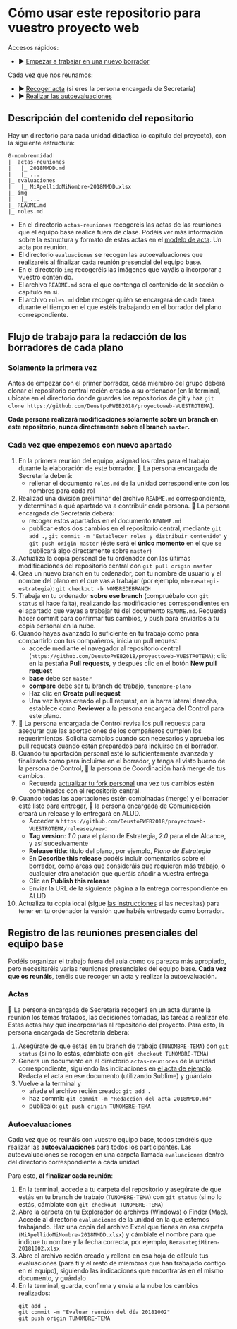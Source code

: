 # Cómo usar este repositorio para vuestro proyecto web

Accesos rápidos:

- :arrow_forward: [Empezar a trabajar en una nuevo borrador](#cada-vez-que-empezemos-con-nuevo-apartado)

Cada vez que nos reunamos:
- :arrow_forward: [Recoger acta](#actas) (si eres la persona encargada de Secretaría)
- :arrow_forward: [Realizar las autoevaluaciones](#autoevaluaciones)

## Descripción del contenido del repositorio 

Hay un directorio para cada unidad didáctica (o capítulo del proyecto), con la siguiente estructura:

```
0-nombreunidad
|_ actas-reuniones
|   |_ 2018MMDD.md
|   |_ ...
|_ evaluaciones
|   |_ MiApellidoMiNombre-2018MMDD.xlsx
|_ img
|   |_ ...   
|_ README.md
|_ roles.md
```

- En el directorio `actas-reuniones` recogeréis las actas de las reuniones que el equipo base realice fuera de clase. Podéis ver más información sobre la estructura y formato de estas actas en el [modelo de acta](1-estrategia/actas-reuniones/2018MMDD.md). Un acta por reunión.
- El directorio `evaluaciones` se recogen las autoevaluaciones que realizaréis al finalizar cada reunión presencial del equipo base.
- En el directorio `img` recogeréis las imágenes que vayáis a incorporar a vuestro contenido.
- El archivo `README.md` será el que contenga el contenido de la sección o capítulo en sí.
- El archivo `roles.md` debe recoger quién se encargará de cada tarea durante el tiempo en el que estéis trabajando en el borrador del plano correspondiente. 

## Flujo de trabajo para la redacción de los borradores de cada plano 

### Solamente la primera vez

Antes de empezar con el primer borrador, cada miembro del grupo deberá clonar el repositorio central recién creado a su ordenador (en la terminal, ubícate en el directorio donde guardes los repositorios de git y haz `git clone https://github.com/DeustpoPWEB2018/proyectoweb-VUESTROTEMA`). 
 
**Cada persona realizará modificaciones solamente sobre un branch en este repositorio, nunca directamente sobre el branch `master`.**

### Cada vez que empezemos con nuevo apartado

1. En la primera reunión del equipo, asignad los roles para el trabajo durante la elaboración de este borrador. :memo: La persona encargada de Secretaría deberá:
    - rellenar el documento `roles.md` de la unidad correspondiente con los nombres para cada rol
2. Realizad una división preliminar del archivo `README.md` correspondiente, y determinad a qué apartado va a contribuir cada persona. :memo: La persona encargada de Secretaría deberá:
    - recoger estos apartados en el documento `README.md`
    - publicar estos dos cambios en el repositorio central, mediante `git add .`, `git commit -m "Establecer roles y distribuir contenido"` y `git push origin master` (éste será el **único momento** en el que se publicará algo directamente sobre `master`)
2. Actualiza la copia personal de tu ordenador con las últimas modificaciones del repositorio central con `git pull origin master`
3. Crea un nuevo branch en tu ordenador, con tu nombre de usuario y el nombre del plano en el que vas a trabajar (por ejemplo, `mberasategi-estrategia`): `git checkout -b NOMBREDEBRANCH`
4. Trabaja en tu ordenador **sobre ese branch** (compruébalo con `git status` si hace falta), realizando las modificaciones correspondientes en el apartado que vayas a trabajar tú del documento `README.md`. Recuerda hacer commit para confirmar tus cambios, y push para enviarlos a tu copia personal en la nube.
5. Cuando hayas avanzado lo suficiente en tu trabajo como para compartirlo con tus compañeros, inicia un pull request:
    - accede mediante el navegador al repositorio central (`https://github.com/DeustoPWEB2018/proyectoweb-VUESTROTEMA`); clic en la pestaña **Pull requests**, y después clic en el botón **New pull request**
    - **base** debe ser `master`
    - **compare** debe ser tu branch de trabajo, `tunombre-plano`
    - Haz clic en **Create pull request**
    - Una vez hayas creado el pull request, en la barra lateral derecha, establece como **Reviewer** a la persona encargada del Control para este plano.
6. :memo: La persona encargada de Control revisa los pull requests para asegurar que las aportaciones de los compañeros cumplen los requerimientos. Solicita cambios cuando son necesarios y aprueba los pull requests cuando están preparados para incluirse en el borrador.
7. Cuando tu aportación personal esté lo suficientemente avanzada y finalizada como para incluirse en el borrador, y tenga el visto bueno de la persona de Control, :memo: la persona de Coordinación hará merge de tus cambios. 
    - Recuerda [actualizar tu fork personal](https://deustopweb2018.github.io/actualizar-fork) una vez tus cambios estén combinados con el repositorio central.
8. Cuando todas las aportaciones estén combinadas (merge) y el borrador esté listo para entregar, :memo: la persona encargada de Comunicación creará un release y lo entregará en ALUD. 
    - Acceder a `https://github.com/DeustoPWEB2018/proyectoweb-VUESTROTEMA/releases/new`:
    - **Tag version**: _1.0_ para el plano de Estrategia, _2.0_ para el de Alcance, y así sucesivamente
    - **Release title**: título del plano, por ejemplo, _Plano de Estrategia_
    - En **Describe this release** podéis incluir comentarios sobre el borrador, como áreas que consideráis que requieren más trabajo, o cualquier otra anotación que queráis añadir a vuestra entrega
    - Clic en **Publish this release**
    - Enviar la URL de la siguiente página a la entrega correspondiente en ALUD
9. Actualiza tu copia local (sigue [las instrucciones](https://deustopweb2018.github.io/actualizar-fork) si las necesitas) para tener en tu ordenador la versión que habéis entregado como borrador.

## Registro de las reuniones presenciales del equipo base

Podéis organizar el trabajo fuera del aula como os parezca más apropiado, pero necesitaréis varias reuniones presenciales del equipo base. **Cada vez que os reunáis**, tenéis que recoger un acta y realizar la autoevaluación.

### Actas

:memo: La persona encargada de Secretaría recogerá en un acta durante la reunión los temas tratados, las decisiones tomadas, las tareas a realizar etc. Estas actas hay que incorporarlas al repositorio del proyecto. Para esto, la persona encargada de Secretaría deberá:

1. Asegúrate de que estás en tu branch de trabajo (`TUNOMBRE-TEMA`) con `git status` (si no lo estás, cámbiate con `git checkout TUNOMBRE-TEMA`)
2. Genera un documento en el directorio `actas-reuniones` de la unidad correspondiente, siguiendo las indicaciones en [el acta de ejemplo](1-estrategia/actas-reuniones/2018MMDD.md). Redacta el acta en ese documento (utilizando Sublime) y guárdalo
3. Vuelve a la terminal y
    - añade el archivo recién creado: `git add .`
    - haz commit: `git commit -m "Redacción del acta 2018MMDD.md"`
    - publícalo: `git push origin TUNOMBRE-TEMA`

### Autoevaluaciones

Cada vez que os reunáis con vuestro equipo base, todos tendréis que realizar las **autoevaluaciones** para todos los participantes. Las autoevaluaciones se recogen en una carpeta llamada `evaluaciones` dentro del directorio correspondiente a cada unidad. 

Para esto, **al finalizar cada reunión**:

1. En la terminal, accede a tu carpeta del repositorio y asegúrate de que estás en tu branch de trabajo (`TUNOMBRE-TEMA`) con `git status` (si no lo estás, cámbiate con `git checkout TUNOMBRE-TEMA`)
2. Abre la carpeta en tu Explorador de archivos (Windows) o Finder (Mac). Accede al directorio `evaluaciones` de la unidad en la que estemos trabajando. Haz una copia del archivo Excel que tienes en esa carpeta (`MiApellidoMiNombre-2018MMDD.xlsx`) y cámbiale el nombre para que indique tu nombre y la fecha correcta, por ejemplo, `BerasategiMiren-20181002.xlsx`
3. Abre el archivo recién creado y rellena en esa hoja de cálculo tus evaluaciones (para ti y el resto de miembros que han trabajado contigo en el equipo), siguiendo las indicaciones que encontrarás en el mismo documento, y guárdalo 
4. En la terminal, guarda, confirma y envía a la nube los cambios realizados:
    ```
    git add .
    git commit -m "Evaluar reunión del día 20181002"
    git push origin TUNOMBRE-TEMA
    ```


<!-- Previous branch approach

Cada vez que os reunáis en equipos base, todos tendréis que realizar la autoevaluación propia y la de los demás miembros del equipo. Para esto, **al finalizar la reunión**:

1. En la terminal, accede a tu copia del repositorio del proyecto y cámbiate al branch `evaluaciones`: `git checkout evaluaciones`
2. Abre la carpeta en tu Explorador de archivos (Windows) o Finder (Mac). Verás que ahora, en lugar de mostrar los contenidos del proyecto, solamente tienes un directorio `evaluaciones`. Abre el archivo Excel que tienes en esa carpeta (`MiApellidoMiNombre-2018MMDD.xlsx`)
3. Rellena en esa hoja de cálculo tus evaluaciones (para ti y el resto de miembros) de la reunión correspondiente, siguiendo las indicaciones que encontrarás en el mismo documento. Guárdalo modificando el nombre como corresponde, por ejemplo, `BerasategiMiren-20181002.xlsx`
4. En la terminal, guarda, confirma y envía a tu copia personal en la nube los cambios realizados
    ```
    git add .
    git commit -m "Evaluar reunión del día 20181002"
    git push origin evaluaciones
    ```
5. Vuelve a tu branch de trabajo para seguir generando el contenido que te corresponde en este borrador: `git checkout TUNOMBRE-TEMA`

Estas autoevaluaciones no necesitan incorporarse al repositorio central, por lo que no es necesario que crees un pull request para esto. Las recogeré del repositorio personal de cada estudiante.

-->